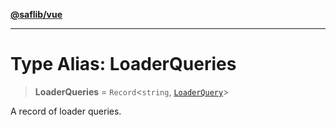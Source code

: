 [**@saflib/vue**](../../../index.md)

---

# Type Alias: LoaderQueries

> **LoaderQueries** = `Record`\<`string`, [`LoaderQuery`](LoaderQuery.md)\>

A record of loader queries.
